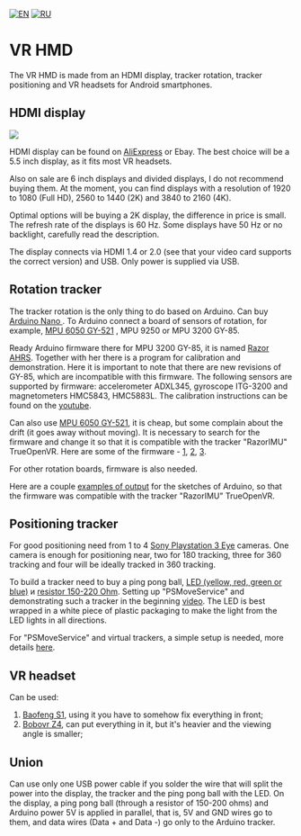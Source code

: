 ﻿[![EN](https://user-images.githubusercontent.com/9499881/33184537-7be87e86-d096-11e7-89bb-f3286f752bc6.png)](https://github.com/TrueOpenVR/TrueOpenVR-DIY/blob/master/HMD.md) 
[![RU](https://user-images.githubusercontent.com/9499881/27683795-5b0fbac6-5cd8-11e7-929c-057833e01fb1.png)](https://github.com/TrueOpenVR/TrueOpenVR-DIY/blob/master/HMD.RU.md) 
# VR HMD
The VR HMD is made from an HDMI display, tracker rotation, tracker positioning and VR headsets for Android smartphones.
## HDMI display
![](https://user-images.githubusercontent.com/9499881/44113330-c2cd0b12-a018-11e8-87e9-68803760ea6b.png)

HDMI display can be found on [AliExpress](http://ali.pub/2oy6xl) or Ebay. The best choice will be a 5.5 inch display, as it fits most VR headsets.

Also on sale are 6 inch displays and divided displays, I do not recommend buying them. At the moment, you can find displays with a resolution of 1920 to 1080 (Full HD), 2560 to 1440 (2K) and 3840 to 2160 (4K).

Optimal options will be buying a 2K display, the difference in price is small. The refresh rate of the displays is 60 Hz. Some displays have 50 Hz or no backlight, carefully read the description.

The display connects via HDMI 1.4 or 2.0 (see that your video card supports the correct version) and USB. Only power is supplied via USB.
## Rotation tracker
The tracker rotation is the only thing to do based on Arduino. Can buy [Arduino Nano ](http://ali.pub/2oy73f). To Arduino connect a board of sensors of rotation, for example, [MPU 6050 GY-521](http://ali.pub/2oy76c) , MPU 9250 or MPU 3200 GY-85.

Ready Arduino firmware there for MPU 3200 GY-85, it is named [Razor AHRS](https://github.com/Razor-AHRS/razor-9dof-ahrs/tree/master/Arduino). Together with her there is a program for calibration and demonstration.
Here it is important to note that there are new revisions of GY-85, which are incompatible with this firmware. The following sensors are supported by firmware: accelerometer ADXL345, gyroscope ITG-3200 and magnetometers HMC5843, HMC5883L. The calibration instructions can be found on the [youtube](https://www.youtube.com/watch?v=J7K_TnzQBZk).

Can also use [MPU 6050 GY-521](http://ali.pub/2oy76c), it is cheap, but some complain about the drift (it goes away without moving). It is necessary to search for the firmware and change it so that it is compatible with the tracker "RazorIMU" TrueOpenVR. Here are some of the firmware - [1](https://github.com/jrowberg/i2cdevlib/tree/master/Arduino/MPU6050), [2](https://github.com/terminal29/Arduino-Tracker-Plugin/tree/master/Arduino_Tracker_Sketch), [3](http://www.geekmomprojects.com/gyroscopes-and-accelerometers-on-a-chip/).

For other rotation boards, firmware is also needed.

Here are a couple [examples of output](https://github.com/TrueOpenVR/TrueOpenVR-DIY/HMD/Arduino) for the sketches of Arduino, so that the firmware was compatible with the tracker "RazorIMU" TrueOpenVR.
## Positioning tracker
For good positioning need from 1 to 4 [Sony Playstation 3 Eye](https://www.ebay.com/sch/i.html?_nkw=Sony+Plastation+Eye) cameras. One camera is enough for positioning near, two for 180 tracking, three for 360 tracking and four will be ideally tracked in 360 tracking.

To build a tracker need to buy a ping pong ball, [LED (yellow, red, green or blue)](http://ali.pub/2oy7dj) и [resistor 150-220 Ohm](http://ali.pub/2oy7iz). Setting up "PSMoveService" and demonstrating such a tracker in the beginning [video](https://www.youtube.com/watch?v=IunGVk89-TY). 
The LED is best wrapped in a white piece of plastic packaging to make the light from the LED lights in all directions.

For "PSMoveService" and virtual trackers, a simple setup is needed, more details [here](https://github.com/TrueOpenVR/TrueOpenVR-Drivers/tree/master/C%2B%2B/PSMoveService).
## VR headset
Can be used:
1. [Baofeng S1](http://ali.pub/2papmt), using it you have to somehow fix everything in front;
2. [Bobovr Z4](http://ali.pub/2papt1), can put everything in it, but it's heavier and the viewing angle is smaller;

## Union
Can use only one USB power cable if you solder the wire that will split the power into the display, the tracker and the ping pong ball with the LED. On the display, a ping pong ball (through a resistor of 150-200 ohms) and Arduino power 5V is applied in parallel, that is, 5V and GND wires go to them, and data wires (Data + and Data -) go only to the Arduino tracker.